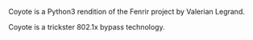
Coyote is a Python3 rendition of the Fenrir project by Valerian Legrand. 

Coyote is a trickster 802.1x bypass technology.
